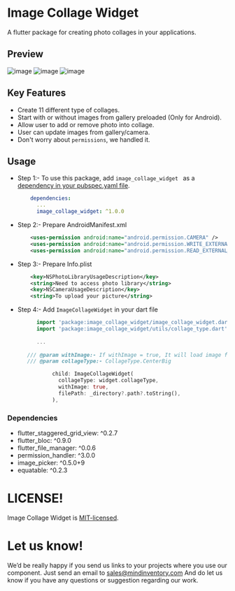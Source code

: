 # Image Collage Widget

A flutter package for creating photo collages in your applications.

## Preview
![image](https://github.com/Mindinventory/image-collage-widget/blob/master/media/center_big_fr.png?raw=true "Title")  ![image](https://github.com/Mindinventory/image-collage-widget/blob/master/media/left_big_rf.png?raw=true "Title")   ![image](https://github.com/Mindinventory/image-collage-widget/blob/master/media/v_split_rf.png?raw=true "Title")

## Key Features

* Create 11 different type of collages.
* Start with or without images from gallery preloaded (Only for Android).
* Allow user to add or remove photo into collage.
* User can update images from gallery/camera.
* Don't worry about `permissions`, we handled it.


## Usage

 * Step 1:- To use this package, add `image_collage_widget ` as a [dependency in your pubspec.yaml file](https://flutter.io/platform-plugins/).

     ```yaml
         dependencies:
           ...
           image_collage_widget: ^1.0.0
     ```


 * Step 2:- Prepare AndroidManifest.xml
 
    ```xml
        <uses-permission android:name="android.permission.CAMERA" />
        <uses-permission android:name="android.permission.WRITE_EXTERNAL_STORAGE"/>
        <uses-permission android:name="android.permission.READ_EXTERNAL_STORAGE"/>
    ```

 * Step 3:- Prepare Info.plist

    ```xml
        <key>NSPhotoLibraryUsageDescription</key>
        <string>Need to access photo library</string>
        <key>NSCameraUsageDescription</key>
        <string>To upload your picture</string>
    ```

 * Step 4:- Add `ImageCollageWidget` in your dart file

   ```dart
         import 'package:image_collage_widget/image_collage_widget.dart';
         import 'package:image_collage_widget/utils/collage_type.dart';
         
         ...
         
      /// @param withImage:- If withImage = true, It will load image from given {filePath (default = "Camera")}
      /// @param collageType:- CollageType.CenterBig

              child: ImageCollageWidget(
                collageType: widget.collageType,
                withImage: true,
                filePath: _directory?.path?.toString(),
              ),

   ```

### Dependencies

* flutter_staggered_grid_view: ^0.2.7
* flutter_bloc: ^0.9.0
* flutter_file_manager: ^0.0.6
* permission_handler: ^3.0.0
* image_picker: ^0.5.0+9
* equatable: ^0.2.3

# LICENSE!

Image Collage Widget is [MIT-licensed](/LICENSE).


# Let us know!

We’d be really happy if you send us links to your projects where you use our component. Just send an email to sales@mindinventory.com And do let us know if you have any questions or suggestion regarding our work.
